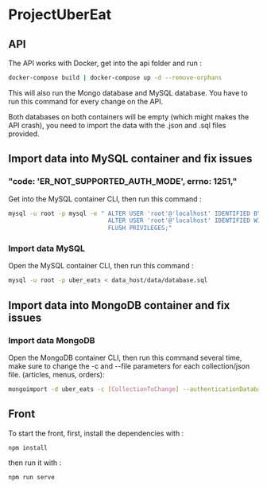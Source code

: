 # ProjectUberEat

## API

The API works with Docker, get into the api folder and run :

```bash
docker-compose build | docker-compose up -d --remove-orphans
```
This will also run the Mongo database and MySQL database. You have to run this command for every change on the API.

Both databases on both containers will be empty (which might makes the API crash), you need to import the data with the .json and .sql files provided.

## Import data into MySQL container and fix issues

### "code: 'ER_NOT_SUPPORTED_AUTH_MODE', errno: 1251,"

Get into the MySQL container CLI, then run this command :

```bash
mysql -u root -p mysql -e " ALTER USER 'root'@'localhost' IDENTIFIED BY 'mdptrocool'; 
                            ALTER USER 'root'@'localhost' IDENTIFIED WITH mysql_native_password BY 'mdptrocool';
                            FLUSH PRIVILEGES;"
```

### Import data MySQL

Open the MySQL container CLI, then run this command :

```bash
mysql -u root -p uber_eats < data_host/data/database.sql
```

## Import data into MongoDB container and fix issues

### Import data MongoDB

Open the MongoDB container CLI, then run this command several time, make sure to change the -c and --file parameters for each collection/json file. (articles, menus, orders):

```bash
mongoimport -d uber_eats -c [CollectionToChange] --authenticationDatabase admin --username root --password mdptrocool --file /data_host/data/[FileToChange].json  --jsonArray
```

## Front

To start the front, first, install the dependencies with :

```Node
npm install
```

then run it with :

```Node
npm run serve
```


